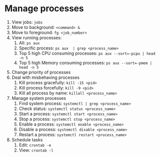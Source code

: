 # Manage processes

1. View jobs: `jobs`
2. Move to background: `<command> &`
3. Move to foreground: `fg <job_number>`
4. View running processes:
   1. All: `ps aux`
   2. Specific process: `ps aux  | grep <process_name>`
   3. Top 5 high CPU consuming processes: `ps aux --sort=-pcpu | head -n 5`
   4. Top 5 high Memory consuming processes: `ps aux --sort=-pmem | head -n 5`
5. Change priority of processes
6. Deal with misbehaving processes
   1. Kill process gracefully: `kill -15 <pid>`
   2. Kill process forcefully: `kill -9 <pid>`
   3. Kill all process by name: `killall <process_name>`
7. Manage system processes
   1. Find system process: `systemctl | grep <process_name>`
   2. Check status: `systemctl status <process_name>`
   3. Start a process: `systemctl start <process_name>`
   4. Stop a process: `systemctl stop <process_name>`
   5. Enable a process: `systemctl enable <process_name>`
   6. Disable a process: `systemctl disable <process_name>`
   7. Restart a process: `systemctl restart <process_name>`
8. Schedule tasks
   1. Edit: `crontab -e`
   2. View: `crontab -l`
